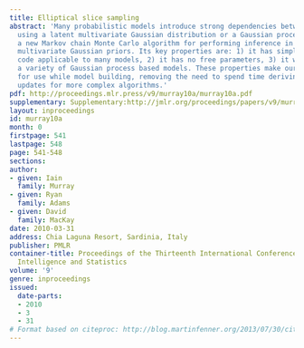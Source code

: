 ```yaml
---
title: Elliptical slice sampling
abstract: 'Many probabilistic models introduce strong dependencies between variables
  using a latent multivariate Gaussian distribution or a Gaussian process. We present
  a new Markov chain Monte Carlo algorithm for performing inference in models with
  multivariate Gaussian priors. Its key properties are: 1) it has simple, generic
  code applicable to many models, 2) it has no free parameters, 3) it works well for
  a variety of Gaussian process based models. These properties make our method ideal
  for use while model building, removing the need to spend time deriving and tuning
  updates for more complex algorithms.'
pdf: http://proceedings.mlr.press/v9/murray10a/murray10a.pdf
supplementary: Supplementary:http://jmlr.org/proceedings/papers/v9/murray10a/murray10aSupple.tgz
layout: inproceedings
id: murray10a
month: 0
firstpage: 541
lastpage: 548
page: 541-548
sections: 
author:
- given: Iain
  family: Murray
- given: Ryan
  family: Adams
- given: David
  family: MacKay
date: 2010-03-31
address: Chia Laguna Resort, Sardinia, Italy
publisher: PMLR
container-title: Proceedings of the Thirteenth International Conference on Artificial
  Intelligence and Statistics
volume: '9'
genre: inproceedings
issued:
  date-parts:
  - 2010
  - 3
  - 31
# Format based on citeproc: http://blog.martinfenner.org/2013/07/30/citeproc-yaml-for-bibliographies/
---
```

